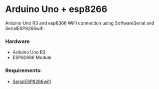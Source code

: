 # Arduino Uno + esp8266

Arduino Uno R3 and esp8366 WiFi connection using SoftwareSerial and SerialESP8266wifi.

### Hardware
- Arduino Uno R3
- ESP82666 Module

### Requirements:
- [SerialESP8266wifi](https://github.com/ekstrand/ESP8266wifi)
